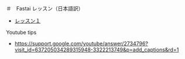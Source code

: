 ＃　Fastai レッスン（日本語訳）

- [レッスン１](Lesson1.md)


Youtube tips

- https://support.google.com/youtube/answer/2734796?visit_id=637205034289315948-3322213749&p=add_captions&rd=1